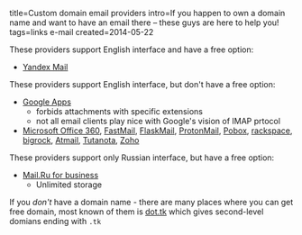 title=Custom domain email providers
intro=If you happen to own a domain name and want to have an email there – these guys are here to help you!
tags=links e-mail
created=2014-05-22


These providers support English interface and have a free option:

* [Yandex Mail](https://360.yandex.com/business/tariff)

These providers support English interface, but don't have a free option:

* [Google Apps](http://www.google.com/a)
	* forbids attachments with specific extensions
	* not all email clients play nice with Google's vision of IMAP prtocol
* [Microsoft Office 360](http://office.microsoft.com),
  [FastMail](https://www.fastmail.com/signup/),
  [FlaskMail](https://flaskmail.com/),
  [ProtonMail](https://protonmail.com/signup),
  [Pobox](https://www.pobox.com/),
  [rackspace](https://www.rackspace.com/email-hosting/webmail/pricing),
  [bigrock](http://www.bigrock.in/email/email-hosting.php),
  [Atmail](https://www.atmail.com/),
  [Tutanota](https://tutanota.com/),
  [Zoho](https://www.zoho.com/mail/)

These providers support only Russian interface, but have a free option:

* [Mail.Ru for business](https://biz.mail.ru/mail/#tariffs)
	* Unlimited storage

If you *don't* have a domain name - there are many places where you can get free domain, most known of them is [dot.tk](http://www.dot.tk/en/index.html) which gives second-level domians ending with `.tk`
